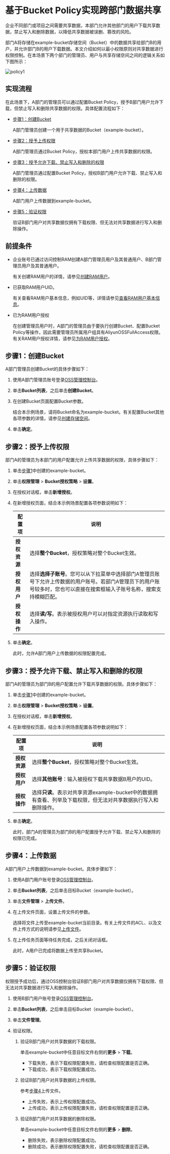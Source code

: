 # 基于Bucket Policy实现跨部门数据共享

企业不同部门或项目之间需要共享数据，本部门允许其他部门的用户下载共享数据，禁止写入和删除数据，以降低共享数据被误删、篡改的风险。

部门A将存储在example-bucket存储空间（Bucket）中的数据共享给部门B的用户，并允许部门B的用户下载数据。本文介绍如何以最小权限原则对共享数据进行权限控制。在本场景下两个部门的管理员、用户与共享存储空间之间的逻辑关系如下图所示：

![policy1](https://static-aliyun-doc.oss-accelerate.aliyuncs.com/assets/img/zh-CN/2647559951/p148072.png)

## 实现流程

在此场景下，A部门的管理员可以通过配置Bucket Policy，授予B部门用户允许下载，但禁止写入和删除共享数据的权限。具体配置流程如下：

-   [步骤1：创建Bucket](#section_5fk_ibf_m39)

    A部门管理员创建一个用于共享数据的Bucket（example-bucket）。

-   [步骤2：授予上传权限](#section_0ii_5qq_1ki)

    A部门管理员通过Bucket Policy，授权本部门用户上传共享数据的权限。

-   [步骤3：授予允许下载、禁止写入和删除的权限](#section_vn6_z53_h52)

    A部门管理员通过配置Bucket Policy，授权B部门用户允许下载、禁止写入和删除的权限。

-   [步骤4：上传数据](#section_rdb_qkb_jea)

    A部门用户上传数据到example-bucket。

-   [步骤5：验证权限](#section_4qi_gsg_euw)

    验证B部门用户对共享数据仅拥有下载权限、但无法对共享数据进行写入和删除操作。


## 前提条件

-   企业账号已通过访问控制RAM创建A部门管理员用户及其普通用户、B部门管理员用户及其普通用户。

    有关创建RAM用户的详情，请参见[创建RAM用户](/intl.zh-CN/用户管理/创建RAM用户.md)。

-   已获取RAM用户UID。

    有关查看RAM用户基本信息，例如UID等，详情请参见[查看RAM用户基本信息](/intl.zh-CN/用户管理/查看RAM用户基本信息.md)。

-   已为RAM用户授权

    在创建管理员用户时，A部门的管理员由于要执行创建Bucket、配置Bucket Policy等操作，因此需要管理员所属用户组具有AliyunOSSFullAccess权限。有关RAM用户授权详情，请参见[为RAM用户授权](/intl.zh-CN/用户管理/为RAM用户授权.md)。


## 步骤1：创建Bucket

A部门管理员创建Bucket的具体步骤如下：

1.  使用A部门管理员账号登录[OSS管理控制台](https://oss.console.aliyun.com/)。

2.  单击**Bucket列表**，之后单击**创建Bucket**。

3.  在创建Bucket页面配置Bucket参数。

    结合本示例场景，请将Bucket命名为example-bucket。有关配置Bucket其他各项参数的详情，请参见[创建存储空间](/intl.zh-CN/控制台用户指南/存储空间管理/创建存储空间.md)。

4.  单击**确定**。


## 步骤2：授予上传权限

部门A的管理员为本部门的用户配置允许上传共享数据的权限，具体步骤如下：

1.  单击[步骤1](#section_5fk_ibf_m39)中创建的example-bucket。

2.  单击**权限管理** \> **Bucket授权策略** \> **设置**。

3.  在授权对话框，单击**新增授权**。

4.  在新增授权页面，结合本示例场景配置各项参数说明如下：

    |配置项|说明|
    |---|--|
    |**授权资源**|选择**整个Bucket**，授权策略对整个Bucket生效。|
    |**授权用户**|选择**选择子账号**。您可以从下拉菜单中选择部门A管理员账号下允许上传数据的用户账号。若部门A管理员下的用户账号较多时，您也可以直接在搜索框输入子账号名称，搜索支持模糊匹配。 |
    |**授权操作**|选择**读/写**。表示被授权用户可以对指定资源执行读取和写入操作。 |

5.  单击**确定**。

    此时，允许A部门用户上传数据的权限配置完成。


## 步骤3：授予允许下载、禁止写入和删除的权限

部门A的管理员为部门B的用户配置允许下载共享数据的权限。具体步骤如下：

1.  单击[步骤1](#section_5fk_ibf_m39)中创建的example-bucket。

2.  单击**权限管理** \> **Bucket授权策略** \> **设置**。

3.  在授权对话框，单击**新增授权**。

4.  在新增授权页面，结合本示例场景配置各项参数说明如下：

    |配置项|说明|
    |---|--|
    |**授权资源**|选择**整个Bucket**，授权策略对整个Bucket生效。|
    |**授权用户**|选择**其他账号**：输入被授权下载共享数据B用户的UID。|
    |**授权操作**|选择**只读**。表示对共享资源example-bucket中的数据拥有查看、列举及下载权限，但无法对共享数据执行写入和删除操作。 |

5.  单击**确定**。

    此时，部门A的管理员为部门B的用户配置授予允许下载、禁止写入和删除的权限已完成。


## 步骤4：上传数据

A部门用户上传数据到example-bucket。具体步骤如下：

1.  使用A部门用户账号登录[OSS管理控制台](https://oss.console.aliyun.com/)。

2.  单击**Bucket列表**，之后单击目标Bucket（example-bucket）。

3.  单击**文件管理** \> **上传文件**。

4.  在上传文件页面，设置上传文件的参数。

    选择将文件上传至example-bucket当前目录。有关上传文件的ACL、以及文件上传方式的说明请参见[上传文件](/intl.zh-CN/快速入门/控制台快速入门/上传文件.md)。

5.  在上传任务页面等待任务完成，之后关闭对话框。

    此时，A用户已完成将数据上传至共享Bucket。


## 步骤5：验证权限

权限授予成功后，通过OSS控制台验证B部门用户对共享数据仅拥有下载权限、但无法对共享数据进行写入和删除操作。

1.  使用B部门用户账号登录[OSS管理控制台](https://oss.console.aliyun.com/)。

2.  单击**Bucket列表**，之后单击目标Bucket（example-bucket）。

3.  单击**文件管理**。

4.  验证权限。

    1.  验证B部门用户对共享数据的下载权限。

        单击example-bucket中任意目标文件右侧的**更多** \> **下载**。

        -   下载失败，表示下载权限配置失败，请检查权限配置是否正确。
        -   下载成功，表示下载权限配置成功。
    2.  验证B部门用户对共享数据的上传权限。

        参考[步骤4](#section_rdb_qkb_jea)上传文件。

        -   上传失败，表示上传权限配置成功。
        -   上传成功，表示上传权限配置失败，请检查权限配置是否正确。
    3.  验证B部门用户对共享数据的删除权限。

        单击example-bucket中任意目标文件右侧的**更多** \> **删除**。

        -   删除失败，表示删除权限配置成功。
        -   删除成功，表示删除权限配置失败，请检查权限配置是否正确。

